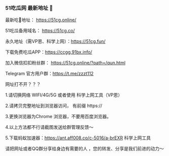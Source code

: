 ### 51吃瓜网 最新地址 👋

最新吃🍉地址： https://51cg.online/


51吃瓜备用域名： https://51cg.co/


永久地址（需VP恩、科学上网）：https://51cg.fun/



下载免费吃瓜APP：https://ccgg.91bx.info/

加入微信扣扣粉丝群： https://51cg.online/?path=/qun.html

Telegram 官方用户群：https://t.me/zzzt112



网址打不开？？？

1.请切换网络 WIFI/4G/5G 或者使用 科学上网工具（VP恩）

2.请拷贝完整地址到浏览器访问， 有前缀 https:// 

3.更换浏览器为Chrome 浏览器，不要用百度浏览器。

4.以上方法都不行请截图发送给群管理反馈～

5.下载蚂蚁加速器：https://ant.aff008.co/c-5016/a-brEXR 科学上网工具


请把网址或者QQ群分享给身边有需要的人 ，您的转发、分享是我们前进的动力～


<!--
**51chigua/51chigua** is a ✨ _special_ ✨ repository because its `README.md` (this file) appears on your GitHub profile.

Here are some ideas to get you started:

- 🔭 I’m currently working on ...
- 🌱 I’m currently learning ...
- 👯 I’m looking to collaborate on ...
- 🤔 I’m looking for help with ...
- 💬 Ask me about ...
- 📫 How to reach me: ...
- 😄 Pronouns: ...
- ⚡ Fun fact: ...
-->
